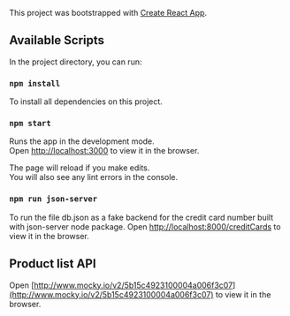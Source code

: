 This project was bootstrapped with [Create React App](https://github.com/facebook/create-react-app).

## Available Scripts

In the project directory, you can run:

### `npm install`

To install all dependencies on this project.

### `npm start`

Runs the app in the development mode.<br />
Open [http://localhost:3000](http://localhost:3000) to view it in the browser.

The page will reload if you make edits.<br />
You will also see any lint errors in the console.

### `npm run json-server`

To run the file db.json as a fake backend for the credit card number built with json-server node package.
Open [http://localhost:8000/creditCards](http://localhost:8000/creditCards) to view it in the browser.

## Product list API

Open [http://www.mocky.io/v2/5b15c4923100004a006f3c07](http://www.mocky.io/v2/5b15c4923100004a006f3c07) to view it in the browser.

